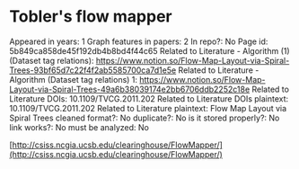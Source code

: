 # Tobler's flow mapper

Appeared in years: 1
Graph features in papers: 2
In repo?: No
Page id: 5b849ca858de45f192db4b8bd4f44c65
Related to Literature - Algorithm (1) (Dataset tag relations): https://www.notion.so/Flow-Map-Layout-via-Spiral-Trees-93bf65d7c22f4f2ab5585700ca7d1e5e
Related to Literature - Algorithm (Dataset tag relations) 1: https://www.notion.so/Flow-Map-Layout-via-Spiral-Trees-49a6b38039174e2bb6706ddb2252c18e
Related to Literature DOIs: 10.1109/TVCG.2011.202
Related to Literature DOIs plaintext: 10.1109/TVCG.2011.202
Related to Literature plaintext: Flow Map Layout via Spiral Trees
cleaned format?: No
duplicate?: No
is it stored properly?: No
link works?: No
must be analyzed: No

[http://csiss.ncgia.ucsb.edu/clearinghouse/FlowMapper/](http://csiss.ncgia.ucsb.edu/clearinghouse/FlowMapper/)